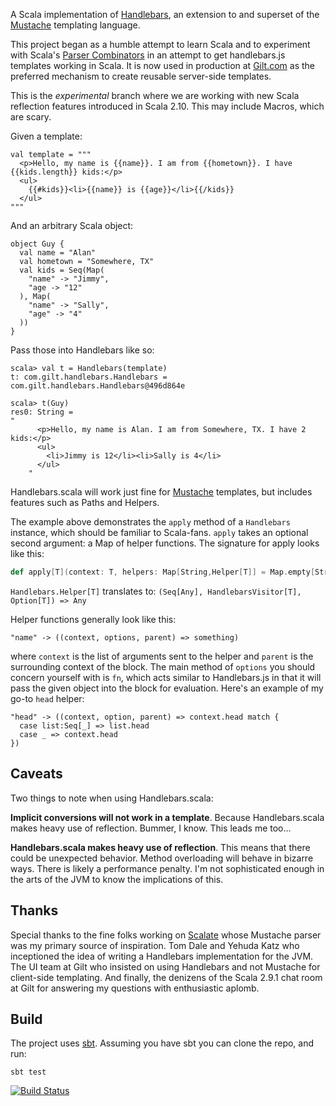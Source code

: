 A Scala implementation of [Handlebars](http://handlebarsjs.com/), an extension to and superset of the [Mustache](http://mustache.github.com/) templating language.

This project began as a humble attempt to learn Scala and to experiment with Scala's [Parser Combinators](http://www.scala-lang.org/api/current/index.html#scala.util.parsing.combinator.Parsers) in an attempt to get handlebars.js templates working in Scala. 
It is now used in production at [Gilt.com](http://gilt.com) as the preferred mechanism to create reusable server-side templates.

This is the _experimental_ branch where we are working with new Scala reflection features introduced in Scala 2.10. This may include Macros, which are scary.

Given a template:

    val template = """
      <p>Hello, my name is {{name}}. I am from {{hometown}}. I have {{kids.length}} kids:</p>
      <ul>
        {{#kids}}<li>{{name}} is {{age}}</li>{{/kids}}
      </ul>
    """

And an arbitrary Scala object:

    object Guy {
      val name = "Alan"
      val hometown = "Somewhere, TX"
      val kids = Seq(Map(
        "name" -> "Jimmy",
        "age -> "12"
      ), Map(
        "name" -> "Sally",
        "age" -> "4"
      ))
    }

Pass those into Handlebars like so:

    scala> val t = Handlebars(template)
    t: com.gilt.handlebars.Handlebars = com.gilt.handlebars.Handlebars@496d864e

    scala> t(Guy)
    res0: String =
    "
          <p>Hello, my name is Alan. I am from Somewhere, TX. I have 2 kids:</p>
          <ul>
            <li>Jimmy is 12</li><li>Sally is 4</li>
          </ul>
        "

Handlebars.scala will work just fine for [Mustache](http://mustache.github.com/mustache.5.html) templates, but includes features such as Paths and Helpers.

The example above demonstrates the `apply` method of a `Handlebars` instance, which should be familiar to Scala-fans. `apply` takes an optional second argument: a Map of helper functions. The signature for apply looks like this:

```scala
def apply[T](context: T, helpers: Map[String,Helper[T]] = Map.empty[String,Helper[T]])
```

`Handlebars.Helper[T]` translates to: `(Seq[Any], HandlebarsVisitor[T], Option[T]) => Any`

Helper functions generally look like this:

    "name" -> ((context, options, parent) => something)

where `context` is the list of arguments sent to the helper and `parent` is the surrounding context of the block. The main method of `options` you should concern yourself with is `fn`, which acts similar to Handlebars.js in that it will pass the given object into the block for evaluation. Here's an example of my go-to `head` helper:

    "head" -> ((context, option, parent) => context.head match {
      case list:Seq[_] => list.head
      case _ => context.head
    })

## Caveats

Two things to note when using Handlebars.scala:

**Implicit conversions will not work in a template**. Because Handlebars.scala makes heavy use of reflection. Bummer, I know. This leads me too...

**Handlebars.scala makes heavy use of reflection**. This means that there could be unexpected behavior. Method overloading will behave in bizarre ways. There is likely a performance penalty. I'm not sophisticated enough in the arts of the JVM to know the implications of this.

## Thanks

Special thanks to the fine folks working on [Scalate](http://scalate.fusesource.org/) whose Mustache parser was my primary source of inspiration. Tom Dale and Yehuda Katz who inceptioned the idea of writing a Handlebars implementation for the JVM. The UI team at Gilt who insisted on using Handlebars and not Mustache for client-side templating. And finally, the denizens of the Scala 2.9.1 chat room at Gilt for answering my questions with enthusiastic aplomb.

## Build

The project uses [sbt](https://github.com/harrah/xsbt/wiki). Assuming you have sbt you can clone the repo, and run:

    sbt test

[![Build Status](https://secure.travis-ci.org/mwunsch/handlebars.scala.png?branch=master)](http://travis-ci.org/mwunsch/handlebars.scala)
